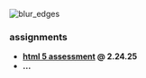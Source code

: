 ![blur_edges](https://github.com/user-attachments/assets/e7c07eff-efb3-440f-a611-5e0766037290)

### assignments
* **[__html 5 assessment__](https://ercarle.github.io/ifsc-1310/assignments/html5assessment.html) @ 2.24.25**
* **...**
